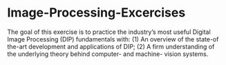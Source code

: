 # Image-Processing-Excercises
The goal of this exercise is to practice the industry’s most useful Digital Image Processing (DIP) fundamentals with: (1) An overview of the state-of the-art development and applications of DIP; (2) A firm understanding of the underlying theory behind computer- and machine- vision systems.
